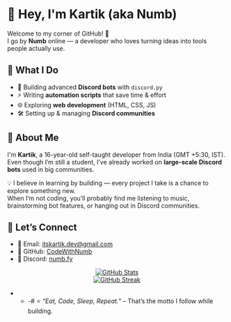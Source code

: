 # 👋 Hey, I'm Kartik (aka Numb)

Welcome to my corner of GitHub! 🚀  
I go by **Numb** online — a developer who loves turning ideas into tools people actually use.

## 🔹 What I Do
- 🤖 Building advanced **Discord bots** with `discord.py`  
- ⚡ Writing **automation scripts** that save time & effort  
- 🌐 Exploring **web development** (HTML, CSS, JS)  
- 🛠️ Setting up & managing **Discord communities**  

## 🔹 About Me
I'm **Kartik**, a 16-year-old self-taught developer from India (GMT +5:30, IST).  
Even though I’m still a student, I’ve already worked on **large-scale Discord bots** used in big communities.  

💡 I believe in learning by building — every project I take is a chance to explore something new.  
When I’m not coding, you’ll probably find me listening to music, brainstorming bot features, or hanging out in Discord communities.

## 🔹 Let’s Connect
- 📧 Email: [itskartik.dev@gmail.com](mailto:itskartik.dev@gmail.com)  
- 🐙 GitHub: [CodeWithNumb](https://github.com/CodeWithNumb)  
- 💬 Discord: [numb.fy](https://discord.com/users/1020693089851027457)   

<div align="center">
  <a href="https://github.com/CodeWithNumb">
    <img src="https://github-readme-stats.vercel.app/api?username=CodeWithNumb&show_icons=true&theme=tokyonight" alt="GitHub Stats" />
  </a>
  <br>
  <a href="https://github.com/CodeWithNumb">
    <img src="https://github-readme-streak-stats.herokuapp.com/?user=CodeWithNumb&theme=tokyonight" alt="GitHub Streak" />
  </a>
</div>

                 
- - -# ⭐ *“Eat, Code, Sleep, Repeat.”* – That’s the motto I follow while building.
